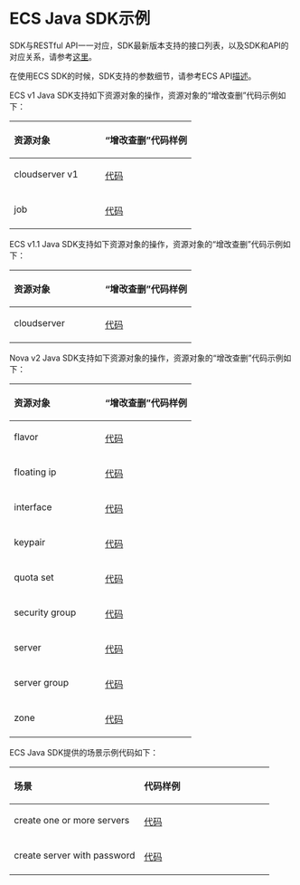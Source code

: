 # ECS Java SDK示例<a name="sdk_01_0015"></a>

SDK与RESTful API一一对应，SDK最新版本支持的接口列表，以及SDK和API的对应关系，请参考[这里](Java-ECS.md)。

在使用ECS SDK的时候，SDK支持的参数细节，请参考ECS API[描述](https://support.huaweicloud.com/api-ecs/zh-cn_topic_0020805967.html)。

ECS v1 Java SDK支持如下资源对象的操作，资源对象的“增改查删”代码示例如下：

<a name="table1363114397401"></a>
<table><thead align="left"><tr id="row695623910401"><th class="cellrowborder" valign="top" width="50%" id="mcps1.1.3.1.1"><p id="p1795713934011"><a name="p1795713934011"></a><a name="p1795713934011"></a>资源对象</p>
</th>
<th class="cellrowborder" valign="top" width="50%" id="mcps1.1.3.1.2"><p id="p10957183914019"><a name="p10957183914019"></a><a name="p10957183914019"></a>“增改查删”代码样例</p>
</th>
</tr>
</thead>
<tbody><tr id="row8957123974016"><td class="cellrowborder" valign="top" width="50%" headers="mcps1.1.3.1.1 "><p id="p119571339114016"><a name="p119571339114016"></a><a name="p119571339114016"></a>cloudserver v1</p>
</td>
<td class="cellrowborder" valign="top" width="50%" headers="mcps1.1.3.1.2 "><p id="p695703944013"><a name="p695703944013"></a><a name="p695703944013"></a><a href="https://github.com/huaweicloud/huaweicloud-sdk-java/blob/master/examples/ecs/CloudServerV1.java" target="_blank" rel="noopener noreferrer">代码</a></p>
</td>
</tr>
<tr id="row14957739164014"><td class="cellrowborder" valign="top" width="50%" headers="mcps1.1.3.1.1 "><p id="p1795713920402"><a name="p1795713920402"></a><a name="p1795713920402"></a>job</p>
</td>
<td class="cellrowborder" valign="top" width="50%" headers="mcps1.1.3.1.2 "><p id="p6957113917401"><a name="p6957113917401"></a><a name="p6957113917401"></a><a href="https://github.com/huaweicloud/huaweicloud-sdk-java/blob/master/examples/ecs/JobDemo.java" target="_blank" rel="noopener noreferrer">代码</a></p>
</td>
</tr>
</tbody>
</table>

ECS v1.1 Java SDK支持如下资源对象的操作，资源对象的“增改查删”代码示例如下：

<a name="table665616391405"></a>
<table><thead align="left"><tr id="row1995783912402"><th class="cellrowborder" valign="top" width="50%" id="mcps1.1.3.1.1"><p id="p795713994013"><a name="p795713994013"></a><a name="p795713994013"></a>资源对象</p>
</th>
<th class="cellrowborder" valign="top" width="50%" id="mcps1.1.3.1.2"><p id="p1395763911405"><a name="p1395763911405"></a><a name="p1395763911405"></a>“增改查删”代码样例</p>
</th>
</tr>
</thead>
<tbody><tr id="row195733924010"><td class="cellrowborder" valign="top" width="50%" headers="mcps1.1.3.1.1 "><p id="p1595733913406"><a name="p1595733913406"></a><a name="p1595733913406"></a>cloudserver</p>
</td>
<td class="cellrowborder" valign="top" width="50%" headers="mcps1.1.3.1.2 "><p id="p129571392401"><a name="p129571392401"></a><a name="p129571392401"></a><a href="https://github.com/huaweicloud/huaweicloud-sdk-java/blob/master/examples/ecs/CloudServer.java" target="_blank" rel="noopener noreferrer">代码</a></p>
</td>
</tr>
</tbody>
</table>

Nova v2 Java SDK支持如下资源对象的操作，资源对象的“增改查删”代码示例如下：

<a name="table96630392409"></a>
<table><thead align="left"><tr id="row995793984018"><th class="cellrowborder" valign="top" width="50%" id="mcps1.1.3.1.1"><p id="p149570399406"><a name="p149570399406"></a><a name="p149570399406"></a>资源对象</p>
</th>
<th class="cellrowborder" valign="top" width="50%" id="mcps1.1.3.1.2"><p id="p1895719396407"><a name="p1895719396407"></a><a name="p1895719396407"></a>“增改查删”代码样例</p>
</th>
</tr>
</thead>
<tbody><tr id="row15957739194018"><td class="cellrowborder" valign="top" width="50%" headers="mcps1.1.3.1.1 "><p id="p59572394401"><a name="p59572394401"></a><a name="p59572394401"></a>flavor</p>
</td>
<td class="cellrowborder" valign="top" width="50%" headers="mcps1.1.3.1.2 "><p id="p6957439144016"><a name="p6957439144016"></a><a name="p6957439144016"></a><a href="https://github.com/huaweicloud/huaweicloud-sdk-java/blob/master/examples/ecs/FlavorDemo.java" target="_blank" rel="noopener noreferrer">代码</a></p>
</td>
</tr>
<tr id="row1295773910407"><td class="cellrowborder" valign="top" width="50%" headers="mcps1.1.3.1.1 "><p id="p10957839194012"><a name="p10957839194012"></a><a name="p10957839194012"></a>floating ip</p>
</td>
<td class="cellrowborder" valign="top" width="50%" headers="mcps1.1.3.1.2 "><p id="p1195733964019"><a name="p1195733964019"></a><a name="p1195733964019"></a><a href="https://github.com/huaweicloud/huaweicloud-sdk-java/blob/master/examples/ecs/FloatingIPDemo.java" target="_blank" rel="noopener noreferrer">代码</a></p>
</td>
</tr>
<tr id="row19958173964015"><td class="cellrowborder" valign="top" width="50%" headers="mcps1.1.3.1.1 "><p id="p9958103964020"><a name="p9958103964020"></a><a name="p9958103964020"></a>interface</p>
</td>
<td class="cellrowborder" valign="top" width="50%" headers="mcps1.1.3.1.2 "><p id="p189581039204010"><a name="p189581039204010"></a><a name="p189581039204010"></a><a href="https://github.com/huaweicloud/huaweicloud-sdk-java/blob/master/examples/ecs/InterfaceDemo.java" target="_blank" rel="noopener noreferrer">代码</a></p>
</td>
</tr>
<tr id="row11958939164010"><td class="cellrowborder" valign="top" width="50%" headers="mcps1.1.3.1.1 "><p id="p169581739124012"><a name="p169581739124012"></a><a name="p169581739124012"></a>keypair</p>
</td>
<td class="cellrowborder" valign="top" width="50%" headers="mcps1.1.3.1.2 "><p id="p795817391404"><a name="p795817391404"></a><a name="p795817391404"></a><a href="https://github.com/huaweicloud/huaweicloud-sdk-java/blob/master/examples/ecs/KeypairDemo.java" target="_blank" rel="noopener noreferrer">代码</a></p>
</td>
</tr>
<tr id="row8958103954016"><td class="cellrowborder" valign="top" width="50%" headers="mcps1.1.3.1.1 "><p id="p19958103916408"><a name="p19958103916408"></a><a name="p19958103916408"></a>quota set</p>
</td>
<td class="cellrowborder" valign="top" width="50%" headers="mcps1.1.3.1.2 "><p id="p29581391407"><a name="p29581391407"></a><a name="p29581391407"></a><a href="https://github.com/huaweicloud/huaweicloud-sdk-java/blob/master/examples/ecs/QuotaSetDemo.java" target="_blank" rel="noopener noreferrer">代码</a></p>
</td>
</tr>
<tr id="row495873964012"><td class="cellrowborder" valign="top" width="50%" headers="mcps1.1.3.1.1 "><p id="p11958193914409"><a name="p11958193914409"></a><a name="p11958193914409"></a>security group</p>
</td>
<td class="cellrowborder" valign="top" width="50%" headers="mcps1.1.3.1.2 "><p id="p149581839164013"><a name="p149581839164013"></a><a name="p149581839164013"></a><a href="https://github.com/huaweicloud/huaweicloud-sdk-java/blob/master/examples/ecs/SecurityGroupDemo.java" target="_blank" rel="noopener noreferrer">代码</a></p>
</td>
</tr>
<tr id="row179582390404"><td class="cellrowborder" valign="top" width="50%" headers="mcps1.1.3.1.1 "><p id="p139581639144012"><a name="p139581639144012"></a><a name="p139581639144012"></a>server</p>
</td>
<td class="cellrowborder" valign="top" width="50%" headers="mcps1.1.3.1.2 "><p id="p6958103914408"><a name="p6958103914408"></a><a name="p6958103914408"></a><a href="https://github.com/huaweicloud/huaweicloud-sdk-java/blob/master/examples/ecs/ServerDemo.java" target="_blank" rel="noopener noreferrer">代码</a></p>
</td>
</tr>
<tr id="row119581039124011"><td class="cellrowborder" valign="top" width="50%" headers="mcps1.1.3.1.1 "><p id="p13958173917402"><a name="p13958173917402"></a><a name="p13958173917402"></a>server group</p>
</td>
<td class="cellrowborder" valign="top" width="50%" headers="mcps1.1.3.1.2 "><p id="p895853918401"><a name="p895853918401"></a><a name="p895853918401"></a><a href="https://github.com/huaweicloud/huaweicloud-sdk-java/blob/master/examples/ecs/ServerGroupDemo.java" target="_blank" rel="noopener noreferrer">代码</a></p>
</td>
</tr>
<tr id="row2095813396405"><td class="cellrowborder" valign="top" width="50%" headers="mcps1.1.3.1.1 "><p id="p795811393401"><a name="p795811393401"></a><a name="p795811393401"></a>zone</p>
</td>
<td class="cellrowborder" valign="top" width="50%" headers="mcps1.1.3.1.2 "><p id="p6958113944017"><a name="p6958113944017"></a><a name="p6958113944017"></a><a href="https://github.com/huaweicloud/huaweicloud-sdk-java/blob/master/examples/ecs/ZoneDemo.java" target="_blank" rel="noopener noreferrer">代码</a></p>
</td>
</tr>
</tbody>
</table>

ECS Java SDK提供的场景示例代码如下：

<a name="table57081939204019"></a>
<table><thead align="left"><tr id="row295833919403"><th class="cellrowborder" valign="top" width="50%" id="mcps1.1.3.1.1"><p id="p19958133934016"><a name="p19958133934016"></a><a name="p19958133934016"></a><strong id="b9958539164015"><a name="b9958539164015"></a><a name="b9958539164015"></a>场景</strong></p>
</th>
<th class="cellrowborder" valign="top" width="50%" id="mcps1.1.3.1.2"><p id="p16959123919408"><a name="p16959123919408"></a><a name="p16959123919408"></a><strong id="b179593399405"><a name="b179593399405"></a><a name="b179593399405"></a>代码样例</strong></p>
</th>
</tr>
</thead>
<tbody><tr id="row109591339174020"><td class="cellrowborder" valign="top" width="50%" headers="mcps1.1.3.1.1 "><p id="p69591339164018"><a name="p69591339164018"></a><a name="p69591339164018"></a>create one or more servers</p>
</td>
<td class="cellrowborder" valign="top" width="50%" headers="mcps1.1.3.1.2 "><p id="p0959203918409"><a name="p0959203918409"></a><a name="p0959203918409"></a><a href="https://github.com/huaweicloud/huaweicloud-sdk-java/blob/master/examples/ecs/CreateOneOrMoreServers.java" target="_blank" rel="noopener noreferrer">代码</a></p>
</td>
</tr>
<tr id="row995913904013"><td class="cellrowborder" valign="top" width="50%" headers="mcps1.1.3.1.1 "><p id="p1995973917406"><a name="p1995973917406"></a><a name="p1995973917406"></a>create server with password</p>
</td>
<td class="cellrowborder" valign="top" width="50%" headers="mcps1.1.3.1.2 "><p id="p59596396403"><a name="p59596396403"></a><a name="p59596396403"></a><a href="https://github.com/huaweicloud/huaweicloud-sdk-java/blob/master/examples/ecs/CreateServerWithPassword.java" target="_blank" rel="noopener noreferrer">代码</a></p>
</td>
</tr>
</tbody>
</table>

